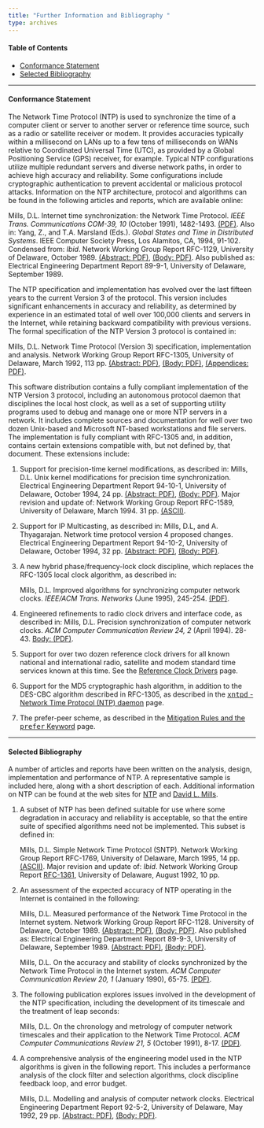 ```yaml
---
title: "Further Information and Bibliography "
type: archives
---
```


#### Table of Contents

*  [Conformance Statement](/archives/3-5.93e/biblio/#conformance-statement)
*  [Selected Bibliography](/archives/3-5.93e/biblio/#selected-bibliography)

* * *

#### Conformance Statement

The Network Time Protocol (NTP) is used to synchronize the time of a computer client or server to another server or reference time source, such as a radio or satellite receiver or modem. It provides accuracies typically within a millisecond on LANs up to a few tens of milliseconds on WANs relative to Coordinated Universal Time (UTC), as provided by a Global Positioning Service (GPS) receiver, for example. Typical NTP configurations utilize multiple redundant servers and diverse network paths, in order to achieve high accuracy and reliability. Some configurations include cryptographic authentication to prevent accidental or malicious protocol attacks. Information on the NTP architecture, protocol and algorithms can be found in the following articles and reports, which are available online:

  Mills, D.L. Internet time synchronization: the Network Time Protocol. _IEEE Trans. Communications COM-39, 10_ (October 1991), 1482-1493. [(PDF)](https://www.eecis.udel.edu/~mills/database/papers/trans.pdf). Also in: Yang, Z., and T.A. Marsland (Eds.). _Global States and Time in Distributed Systems_. IEEE Computer Society Press, Los Alamitos, CA, 1994, 91-102. Condensed from: _Ibid_. Network Working Group Report RFC-1129, University of Delaware, October 1989. [(Abstract: PDF)](https://www.eecis.udel.edu/~mills/database/rfc/rfc1129/rfc1129a.pdf), [(Body: PDF)](https://www.eecis.udel.edu/~mills/database/rfc/rfc1129/rfc1129b.pdf). Also published as: Electrical Engineering Department Report 89-9-1, University of Delaware, September 1989.

The NTP specification and implementation has evolved over the last fifteen years to the current Version 3 of the protocol. This version includes significant enhancements in accuracy and reliability, as determined by experience in an estimated total of well over 100,000 clients and servers in the Internet, while retaining backward compatibility with previous versions. The formal specification of the NTP Version 3 protocol is contained in:

  Mills, D.L. Network Time Protocol (Version 3) specification, implementation and analysis. Network Working Group Report RFC-1305, University of Delaware, March 1992, 113 pp. [(Abstract: PDF)](https://www.eecis.udel.edu/~mills/database/reports/ntpv3/ntpv3a.pdf), [(Body: PDF)](https://www.eecis.udel.edu/~mills/database/reports/ntpv3/ntpv3b.pdf), [(Appendices: PDF)](https://www.eecis.udel.edu/~mills/database/reports/ntpv3/ntpv3c.pdf).

This software distribution contains a fully compliant implementation of the NTP Version 3 protocol, including an autonomous protocol daemon that disciplines the local host clock, as well as a set of supporting utility programs used to debug and manage one or more NTP servers in a network. It includes complete sources and documentation for well over two dozen Unix-based and Microsoft NT-based workstations and file servers. The implementation is fully compliant with RFC-1305 and, in addition, contains certain extensions compatible with, but not defined by, that document. These extensions include:

1.  Support for precision-time kernel modifications, as described in:
      Mills, D.L. Unix kernel modifications for precision time synchronization. Electrical Engineering Department Report 94-10-1, University of Delaware, October 1994, 24 pp. [(Abstract: PDF)](https://www.eecis.udel.edu/~mills/database/reports/kern/kerna.pdf), [(Body: PDF)](https://www.eecis.udel.edu/~mills/database/reports/kern/kernb.pdf). Major revision and update of: Network Working Group Report RFC-1589, University of Delaware, March 1994. 31 pp. [(ASCII)](https://www.eecis.udel.edu/~mills/database/rfc/rfc1589.txt).

2.  Support for IP Multicasting, as described in:
      Mills, D.L, and A. Thyagarajan. Network time protocol version 4 proposed changes. Electrical Engineering Department Report 94-10-2, University of Delaware, October 1994, 32 pp. [(Abstract: PDF)](https://www.eecis.udel.edu/~mills/database/reports/acts/actsa.pdf), [(Body: PDF)](https://www.eecis.udel.edu/~mills/database/reports/acts/actsb.pdf).

3.  A new hybrid phase/frequency-lock clock discipline, which replaces the RFC-1305 local clock algorithm, as described in:

      Mills, D.L. Improved algorithms for synchronizing computer network clocks. _IEEE/ACM Trans. Networks_ (June 1995), 245-254. [(PDF)](https://www.eecis.udel.edu/~mills/database/papers/tune.pdf).

4.  Engineered refinements to radio clock drivers and interface code, as described in:
      Mills, D.L. Precision synchronization of computer network clocks. _ACM Computer Communication Review 24, 2_ (April 1994). 28-43. [Body: (PDF)](https://www.eecis.udel.edu/~mills/database/reports/fine/fineb.pdf).

5.  Support for over two dozen reference clock drivers for all known national and international radio, satellite and modem standard time services known at this time. See the [Reference Clock Drivers](/archives/3-5.93e/refclock) page.
6.  Support for the MD5 cryptographic hash algorithm, in addition to the DES-CBC algorithm described in RFC-1305, as described in the [<tt>xntpd</tt> - Network Time Protocol (NTP) daemon](/archives/3-5.93e/xntpd) page.
7.  The prefer-peer scheme, as described in the [Mitigation Rules and the <tt>prefer</tt> Keyword](/archives/3-5.93e/prefer) page.

* * *

#### Selected Bibliography

A number of articles and reports have been written on the analysis, design, implementation and performance of NTP. A representative sample is included here, along with a short description of each. Additional information on NTP can be found at the web sites for [NTP](http://www.ntp.org) and [David L. Mills](http://www.eecis.udel.edu/~mills).

1.  A subset of NTP has been defined suitable for use where some degradation in accuracy and reliability is acceptable, so that the entire suite of specified algorithms need not be implemented. This subset is defined in:

    Mills, D.L. Simple Network Time Protocol (SNTP). Network Working Group Report RFC-1769, University of Delaware, March 1995, 14 pp. [(ASCII)](https://www.eecis.udel.edu/~mills/database/rfc/rfc1769.txt). Major revision and update of: _Ibid_. Network Working Group Report [RFC-1361](https://datatracker.ietf.org/doc/html/rfc1361), University of Delaware, August 1992, 10 pp.

2.  An assessment of the expected accuracy of NTP operating in the Internet is contained in the following:

    Mills, D.L. Measured performance of the Network Time Protocol in the Internet system. Network Working Group Report RFC-1128. University of Delaware, October 1989. [(Abstract: PDF)](https://www.eecis.udel.edu/~mills/database/rfc/rfc1128/rfc1128a.pdf), [(Body: PDF)](https://www.eecis.udel.edu/~mills/database/rfc/rfc1128/rfc1128b.pdf). Also published as: Electrical Engineering Department Report 89-9-3, University of Delaware, September 1989. [(Abstract: PDF)](https://www.eecis.udel.edu/~mills/database/reports/glory/glorya.pdf), [(Body: PDF)](https://www.eecis.udel.edu/~mills/database/reports/glory/gloryb.pdf).

    Mills, D.L. On the accuracy and stability of clocks synchronized by the Network Time Protocol in the Internet system. _ACM Computer Communication Review 20, 1_ (January 1990), 65-75. [(PDF)](https://www.eecis.udel.edu/~mills/database/papers/ccr.pdf).

3.  The following publication explores issues involved in the development of the NTP specification, including the development of its timescale and the treatment of leap seconds:

    Mills, D.L. On the chronology and metrology of computer network timescales and their application to the Network Time Protocol. _ACM Computer Communications Review 21, 5_ (October 1991), 8-17. [(PDF)](https://www.eecis.udel.edu/~mills/database/papers/time.pdf).

4.  A comprehensive analysis of the engineering model used in the NTP algorithms is given in the following report. This includes a performance analysis of the clock filter and selection algorithms, clock discipline feedback loop, and error budget.

    Mills, D.L. Modelling and analysis of computer network clocks. Electrical Engineering Department Report 92-5-2, University of Delaware, May 1992, 29 pp. [(Abstract: PDF)](https://www.eecis.udel.edu/~mills/database/reports/time/timea.pdf), [(Body: PDF)](https://www.eecis.udel.edu/~mills/database/reports/time/timeb.pdf).
